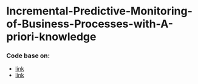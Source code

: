 # Incremental-Predictive-Monitoring-of-Business-Processes-with-A-priori-knowledge

### Code base on:

* [link](https://github.com/yesanton/Process-Sequence-Prediction-with-A-priori-knowledge)
* [link](https://github.com/verenich/ProcessSequencePrediction)

